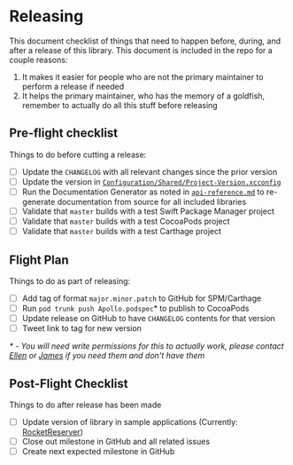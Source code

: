 # Releasing

This document checklist of things that need to happen before, during, and after a release of this library. This document is included in the repo for a couple reasons: 
 
1. It makes it easier for people who are not the primary maintainer to perform a release if needed
2. It helps the primary maintainer, who has the memory of a goldfish, remember to actually do all this stuff before releasing

## Pre-flight checklist

Things to do before cutting a release:

- [ ] Update the `CHANGELOG` with all relevant changes since the prior version
- [ ] Update the version in [`Configuration/Shared/Project-Version.xcconfig`](Configuration/Shared/Project-Version.xcconfig)
- [ ] Run the Documentation Generator as noted in [`api-reference.md`](docs/source/api-reference.md) to re-generate documentation from source for all included libraries
- [ ] Validate that `master` builds with a test Swift Package Manager project
- [ ] Validate that `master` builds with a test CocoaPods project
- [ ] Validate that `master` builds with a test Carthage project 

## Flight Plan

Things to do as part of releasing: 

- [ ] Add tag of format `major.minor.patch` to GitHub for SPM/Carthage
- [ ] Run `pod trunk push Apollo.podspec`* to publish to CocoaPods
- [ ] Update release on GitHub to have `CHANGELOG` contents for that version
- [ ] Tweet link to tag for new version

_* - You will need write permissions for this to actually work, please contact [Ellen](https://github.com/designatednerd) or [James](https://github.com/jbaxleyiii) if you need them and don't have them_

## Post-Flight Checklist

Things to do after release has been made

- [ ] Update version of library in sample applications (Currently: [RocketReserver](https://github.com/apollographql/iOSTutorial))
- [ ] Close out milestone in GitHub and all related issues
- [ ] Create next expected milestone in GitHub